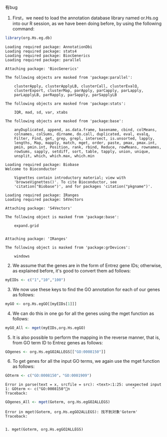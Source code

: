 
有bug

1. First，we need to load the annotation database library named or.Hs.og into our R session, as we have been doing before, by using the following command:


```R
library(org.Hs.eg.db)
```

    Loading required package: AnnotationDbi
    Loading required package: stats4
    Loading required package: BiocGenerics
    Loading required package: parallel
    
    Attaching package: 'BiocGenerics'
    
    The following objects are masked from 'package:parallel':
    
        clusterApply, clusterApplyLB, clusterCall, clusterEvalQ,
        clusterExport, clusterMap, parApply, parCapply, parLapply,
        parLapplyLB, parRapply, parSapply, parSapplyLB
    
    The following objects are masked from 'package:stats':
    
        IQR, mad, sd, var, xtabs
    
    The following objects are masked from 'package:base':
    
        anyDuplicated, append, as.data.frame, basename, cbind, colMeans,
        colnames, colSums, dirname, do.call, duplicated, eval, evalq,
        Filter, Find, get, grep, grepl, intersect, is.unsorted, lapply,
        lengths, Map, mapply, match, mget, order, paste, pmax, pmax.int,
        pmin, pmin.int, Position, rank, rbind, Reduce, rowMeans, rownames,
        rowSums, sapply, setdiff, sort, table, tapply, union, unique,
        unsplit, which, which.max, which.min
    
    Loading required package: Biobase
    Welcome to Bioconductor
    
        Vignettes contain introductory material; view with
        'browseVignettes()'. To cite Bioconductor, see
        'citation("Biobase")', and for packages 'citation("pkgname")'.
    
    Loading required package: IRanges
    Loading required package: S4Vectors
    
    Attaching package: 'S4Vectors'
    
    The following object is masked from 'package:base':
    
        expand.grid
    
    
    Attaching package: 'IRanges'
    
    The following object is masked from 'package:grDevices':
    
        windows
    
    
    

2. We assume that the genes are in the form of Entrez gene IDs; otherwise, as explained before, it's good to convert them ad follows:


```R
myEIDs <- c("1","10","100")
```

3. We now use these keys to find the GO annotation for each of our genes as follows: 


```R
myGO <- org.Hs.egGO[[myEIDs[1]]]
```

4. We can do this in one go for all the genes using the mget function as follows:


```R
myGO_All <- mget(myEIDs,org.Hs.egGO)
```

5. It is also possible to perform the mapping in the reverse manner, that is, from GO term ID to Entrez genes as follows: 


```R
GOgenes <- org.Hs.egGO2ALLEGS[["GO:0008150"]]
```

6. To get genes for all the input GO terms, we again use the mget function as follows:


```R
GOterm <- c("GO:0008150"，"GO:0001909")
```


    Error in parse(text = x, srcfile = src): <text>:1:25: unexpected input
    1: GOterm <- c("GO:0008150"n                            ^
    Traceback:
    



```R
GOgenes_All <- mget(Goterm, org.Hs.egGO2ALLEGS)
```


    Error in mget(Goterm, org.Hs.egGO2ALLEGS): 找不到对象'Goterm'
    Traceback:
    

    1. mget(Goterm, org.Hs.egGO2ALLEGS)

